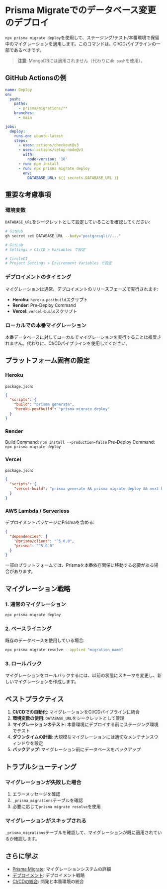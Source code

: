 # Prisma Migrateでのデータベース変更のデプロイ

`npx prisma migrate deploy`を使用して、ステージング/テスト/本番環境で保留中のマイグレーションを適用します。このコマンドは、CI/CDパイプラインの一部であるべきです。

> **注意**: MongoDBには適用されません（代わりに`db push`を使用）。

## GitHub Actionsの例

```yaml
name: Deploy
on:
  push:
    paths:
      - prisma/migrations/**
    branches:
      - main

jobs:
  deploy:
    runs-on: ubuntu-latest
    steps:
      - uses: actions/checkout@v3
      - uses: actions/setup-node@v3
        with:
          node-version: '18'
      - run: npm install
      - run: npx prisma migrate deploy
        env:
          DATABASE_URL: ${{ secrets.DATABASE_URL }}
```

## 重要な考慮事項

### 環境変数

`DATABASE_URL`をシークレットとして設定していることを確認してください:

```bash
# GitHub
gh secret set DATABASE_URL --body="postgresql://..."

# GitLab
# Settings > CI/CD > Variables で設定

# CircleCI
# Project Settings > Environment Variables で設定
```

### デプロイメントのタイミング

マイグレーションは通常、デプロイメントのリリースフェーズで実行されます:

- **Heroku**: `heroku-postbuild`スクリプト
- **Render**: Pre-Deploy Command
- **Vercel**: `vercel-build`スクリプト

### ローカルでの本番マイグレーション

本番データベースに対してローカルでマイグレーションを実行することは推奨されません。代わりに、CI/CDパイプラインを使用してください。

## プラットフォーム固有の設定

### Heroku

`package.json`:

```json
{
  "scripts": {
    "build": "prisma generate",
    "heroku-postbuild": "prisma migrate deploy"
  }
}
```

### Render

Build Command: `npm install --production=false`
Pre-Deploy Command: `npx prisma migrate deploy`

### Vercel

`package.json`:

```json
{
  "scripts": {
    "vercel-build": "prisma generate && prisma migrate deploy && next build"
  }
}
```

### AWS Lambda / Serverless

デプロイメントパッケージにPrismaを含める:

```json
{
  "dependencies": {
    "@prisma/client": "^5.0.0",
    "prisma": "^5.0.0"
  }
}
```

一部のプラットフォームでは、Prismaを本番依存関係に移動する必要がある場合があります。

## マイグレーション戦略

### 1. 通常のマイグレーション

```bash
npx prisma migrate deploy
```

### 2. ベースライニング

既存のデータベースを使用している場合:

```bash
npx prisma migrate resolve --applied "migration_name"
```

### 3. ロールバック

マイグレーションをロールバックするには、以前の状態にスキーマを変更し、新しいマイグレーションを作成します。

## ベストプラクティス

1. **CI/CDでの自動化**: マイグレーションをCI/CDパイプラインに統合
2. **環境変数の使用**: `DATABASE_URL`をシークレットとして管理
3. **マイグレーションのテスト**: 本番環境にデプロイする前にステージング環境でテスト
4. **ダウンタイムの計画**: 大規模なマイグレーションには適切なメンテナンスウィンドウを設定
5. **バックアップ**: マイグレーション前にデータベースをバックアップ

## トラブルシューティング

### マイグレーションが失敗した場合

1. エラーメッセージを確認
2. `_prisma_migrations`テーブルを確認
3. 必要に応じて`prisma migrate resolve`を使用

### マイグレーションがスキップされる

`_prisma_migrations`テーブルを確認して、マイグレーションが既に適用されているか確認します。

## さらに学ぶ

- [Prisma Migrate](/docs/orm/prisma-migrate): マイグレーションシステムの詳細
- [デプロイメント](/docs/orm/prisma-client/deployment): デプロイメント戦略
- [CI/CDの統合](/docs/orm/prisma-migrate/workflows/development-and-production): 開発と本番環境の統合
